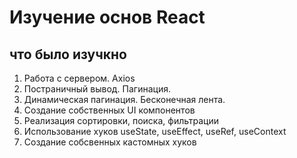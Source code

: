 # Изучение основ React
## что было изучкно
1. Работа с сервером. Axios
2. Постраничный вывод. Пагинация.
3. Динамическая пагинация. Бесконечная лента.
4. Создание собственных UI компонентов
5. Реализация сортировки, поиска, фильтрации
6. Использование хуков useState, useEffect, useRef, useContext
7. Создание собсвенных кастомных хуков
